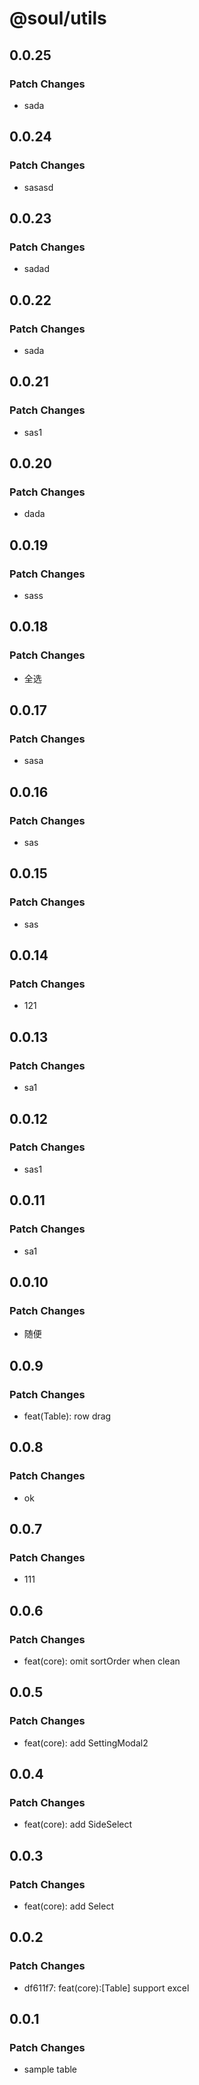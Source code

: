 # @soul/utils

## 0.0.25

### Patch Changes

- sada

## 0.0.24

### Patch Changes

- sasasd

## 0.0.23

### Patch Changes

- sadad

## 0.0.22

### Patch Changes

- sada

## 0.0.21

### Patch Changes

- sas1

## 0.0.20

### Patch Changes

- dada

## 0.0.19

### Patch Changes

- sass

## 0.0.18

### Patch Changes

- 全选

## 0.0.17

### Patch Changes

- sasa

## 0.0.16

### Patch Changes

- sas

## 0.0.15

### Patch Changes

- sas

## 0.0.14

### Patch Changes

- 121

## 0.0.13

### Patch Changes

- sa1

## 0.0.12

### Patch Changes

- sas1

## 0.0.11

### Patch Changes

- sa1

## 0.0.10

### Patch Changes

- 随便

## 0.0.9

### Patch Changes

- feat(Table): row drag

## 0.0.8

### Patch Changes

- ok

## 0.0.7

### Patch Changes

- 111

## 0.0.6

### Patch Changes

- feat(core): omit sortOrder when clean

## 0.0.5

### Patch Changes

- feat(core): add SettingModal2

## 0.0.4

### Patch Changes

- feat(core): add SideSelect

## 0.0.3

### Patch Changes

- feat(core): add Select

## 0.0.2

### Patch Changes

- df611f7: feat(core):[Table] support excel

## 0.0.1

### Patch Changes

- sample table
